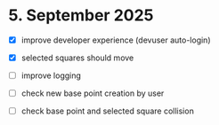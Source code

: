 # 5. September 2025

- [x] improve developer experience (devuser auto-login)
- [x] selected squares should move
- [ ] improve logging
- [ ] check new base point creation by user
- [ ] check base point and selected square collision


